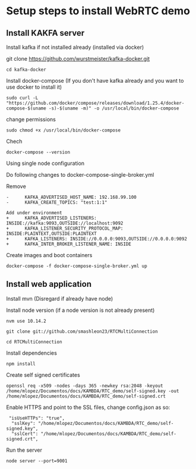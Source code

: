 # Setup steps to install WebRTC demo

## Install KAKFA server

Install kafka if not installed already (installed via docker)

git clone https://github.com/wurstmeister/kafka-docker.git 

```
cd kafka-docker
```

Install docker-compose (If you don't have kafka already and you want to use docker to install it)

```
sudo curl -L "https://github.com/docker/compose/releases/download/1.25.4/docker-compose-$(uname -s)-$(uname -m)" -o /usr/local/bin/docker-compose
```

change permissions
```
sudo chmod +x /usr/local/bin/docker-compose
```

Chech
```
docker-compose --version
```

Using single node configuration

Do following changes to docker-compose-single-broker.yml

Remove
```
-      KAFKA_ADVERTISED_HOST_NAME: 192.168.99.100
-      KAFKA_CREATE_TOPICS: "test:1:1"

Add under environment
+      KAFKA_ADVERTISED_LISTENERS: INSIDE://kafka:9093,OUTSIDE://localhost:9092
+      KAFKA_LISTENER_SECURITY_PROTOCOL_MAP: INSIDE:PLAINTEXT,OUTSIDE:PLAINTEXT
+      KAFKA_LISTENERS: INSIDE://0.0.0.0:9093,OUTSIDE://0.0.0.0:9092
+      KAFKA_INTER_BROKER_LISTENER_NAME: INSIDE
```

Create images and boot containers
```
docker-compose -f docker-compose-single-broker.yml up
```



## Install web application

Install mvn (Disregard if already have node)

Install node version (if a node version is not already present)
```
nvm use 10.14.2
```

```
git clone git://github.com/smashleon23/RTCMultiConnection

cd RTCMultiConnection
```

Install dependencies
```
npm install
```

Create self signed certificates

```
openssl req -x509 -nodes -days 365 -newkey rsa:2048 -keyout /home/mlopez/Documentos/docs/KAMBDA/RTC_demo/self-signed.key -out /home/mlopez/Documentos/docs/KAMBDA/RTC_demo/self-signed.crt
```

Enable HTTPS and point to the SSL files, change config.json as so:
```
 "isUseHTTPs": "true",
  "sslKey": "/home/mlopez/Documentos/docs/KAMBDA/RTC_demo/self-signed.key",
  "sslCert": "/home/mlopez/Documentos/docs/KAMBDA/RTC_demo/self-signed.crt",
```

Run the server
```
node server --port=9001
```



